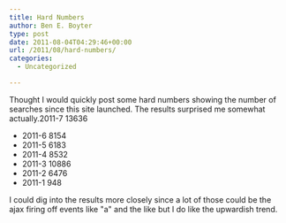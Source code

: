 ```yaml
---
title: Hard Numbers
author: Ben E. Boyter
type: post
date: 2011-08-04T04:29:46+00:00
url: /2011/08/hard-numbers/
categories:
  - Uncategorized

---
```

Thought I would quickly post some hard numbers showing the number of searches since this site launched. The results surprised me somewhat actually.2011-7 13636

  * 2011-6 8154
  * 2011-5 6183
  * 2011-4 8532
  * 2011-3 10886
  * 2011-2 6476
  * 2011-1 948

I could dig into the results more closely since a lot of those could be the ajax firing off events like "a" and the like but I do like the upwardish trend.